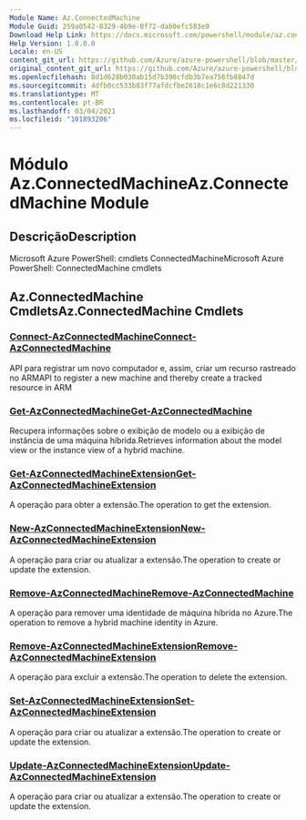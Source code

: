 ```yaml
---
Module Name: Az.ConnectedMachine
Module Guid: 259a0542-8329-4b9e-8f72-dab0efc583e9
Download Help Link: https://docs.microsoft.com/powershell/module/az.connectedmachine
Help Version: 1.0.0.0
Locale: en-US
content_git_url: https://github.com/Azure/azure-powershell/blob/master/src/ConnectedMachine/help/Az.ConnectedMachine.md
original_content_git_url: https://github.com/Azure/azure-powershell/blob/master/src/ConnectedMachine/help/Az.ConnectedMachine.md
ms.openlocfilehash: 8d1d628b030ab15d7b390cfdb3b7ea756fb8847d
ms.sourcegitcommit: 4dfb0cc533b83f77afdcfbe2618c1e6c8d221330
ms.translationtype: MT
ms.contentlocale: pt-BR
ms.lasthandoff: 03/04/2021
ms.locfileid: "101893206"
---
```

# <span data-ttu-id="042a7-101">Módulo Az.ConnectedMachine</span><span class="sxs-lookup"><span data-stu-id="042a7-101">Az.ConnectedMachine Module</span></span>
## <span data-ttu-id="042a7-102">Descrição</span><span class="sxs-lookup"><span data-stu-id="042a7-102">Description</span></span>
<span data-ttu-id="042a7-103">Microsoft Azure PowerShell: cmdlets ConnectedMachine</span><span class="sxs-lookup"><span data-stu-id="042a7-103">Microsoft Azure PowerShell: ConnectedMachine cmdlets</span></span>

## <span data-ttu-id="042a7-104">Az.ConnectedMachine Cmdlets</span><span class="sxs-lookup"><span data-stu-id="042a7-104">Az.ConnectedMachine Cmdlets</span></span>
### [<span data-ttu-id="042a7-105">Connect-AzConnectedMachine</span><span class="sxs-lookup"><span data-stu-id="042a7-105">Connect-AzConnectedMachine</span></span>](Connect-AzConnectedMachine.md)
<span data-ttu-id="042a7-106">API para registrar um novo computador e, assim, criar um recurso rastreado no ARM</span><span class="sxs-lookup"><span data-stu-id="042a7-106">API to register a new machine and thereby create a tracked resource in ARM</span></span>

### [<span data-ttu-id="042a7-107">Get-AzConnectedMachine</span><span class="sxs-lookup"><span data-stu-id="042a7-107">Get-AzConnectedMachine</span></span>](Get-AzConnectedMachine.md)
<span data-ttu-id="042a7-108">Recupera informações sobre o exibição de modelo ou a exibição de instância de uma máquina híbrida.</span><span class="sxs-lookup"><span data-stu-id="042a7-108">Retrieves information about the model view or the instance view of a hybrid machine.</span></span>

### [<span data-ttu-id="042a7-109">Get-AzConnectedMachineExtension</span><span class="sxs-lookup"><span data-stu-id="042a7-109">Get-AzConnectedMachineExtension</span></span>](Get-AzConnectedMachineExtension.md)
<span data-ttu-id="042a7-110">A operação para obter a extensão.</span><span class="sxs-lookup"><span data-stu-id="042a7-110">The operation to get the extension.</span></span>

### [<span data-ttu-id="042a7-111">New-AzConnectedMachineExtension</span><span class="sxs-lookup"><span data-stu-id="042a7-111">New-AzConnectedMachineExtension</span></span>](New-AzConnectedMachineExtension.md)
<span data-ttu-id="042a7-112">A operação para criar ou atualizar a extensão.</span><span class="sxs-lookup"><span data-stu-id="042a7-112">The operation to create or update the extension.</span></span>

### [<span data-ttu-id="042a7-113">Remove-AzConnectedMachine</span><span class="sxs-lookup"><span data-stu-id="042a7-113">Remove-AzConnectedMachine</span></span>](Remove-AzConnectedMachine.md)
<span data-ttu-id="042a7-114">A operação para remover uma identidade de máquina híbrida no Azure.</span><span class="sxs-lookup"><span data-stu-id="042a7-114">The operation to remove a hybrid machine identity in Azure.</span></span>

### [<span data-ttu-id="042a7-115">Remove-AzConnectedMachineExtension</span><span class="sxs-lookup"><span data-stu-id="042a7-115">Remove-AzConnectedMachineExtension</span></span>](Remove-AzConnectedMachineExtension.md)
<span data-ttu-id="042a7-116">A operação para excluir a extensão.</span><span class="sxs-lookup"><span data-stu-id="042a7-116">The operation to delete the extension.</span></span>

### [<span data-ttu-id="042a7-117">Set-AzConnectedMachineExtension</span><span class="sxs-lookup"><span data-stu-id="042a7-117">Set-AzConnectedMachineExtension</span></span>](Set-AzConnectedMachineExtension.md)
<span data-ttu-id="042a7-118">A operação para criar ou atualizar a extensão.</span><span class="sxs-lookup"><span data-stu-id="042a7-118">The operation to create or update the extension.</span></span>

### [<span data-ttu-id="042a7-119">Update-AzConnectedMachineExtension</span><span class="sxs-lookup"><span data-stu-id="042a7-119">Update-AzConnectedMachineExtension</span></span>](Update-AzConnectedMachineExtension.md)
<span data-ttu-id="042a7-120">A operação para criar ou atualizar a extensão.</span><span class="sxs-lookup"><span data-stu-id="042a7-120">The operation to create or update the extension.</span></span>

